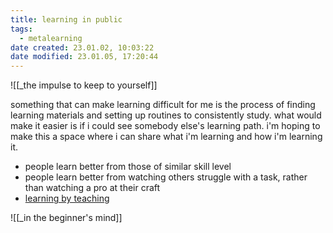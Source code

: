 ```yaml
---
title: learning in public
tags:
  - metalearning
date created: 23.01.02, 10:03:22
date modified: 23.01.05, 17:20:44
---
```


![[_the impulse to keep to yourself]]

something that can make learning difficult for me is the process of finding learning materials and setting up routines to consistently study. what would make it easier is if i could see somebody else's learning path. i'm hoping to make this a space where i can share what i'm learning and how i'm learning it.

- people learn better from those of similar skill level
- people learn better from watching others struggle with a task, rather than watching a pro at their craft
- [learning by teaching](learning%20by%20teaching.md)

![[_in the beginner's mind]]
